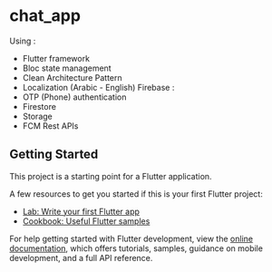 # chat_app
Using : 
- Flutter framework
- Bloc state management
- Clean Architecture Pattern
- Localization (Arabic - English)
Firebase : 
- OTP (Phone) authentication
- Firestore
- Storage
- FCM Rest APIs

## Getting Started

This project is a starting point for a Flutter application.

A few resources to get you started if this is your first Flutter project:

- [Lab: Write your first Flutter app](https://docs.flutter.dev/get-started/codelab)
- [Cookbook: Useful Flutter samples](https://docs.flutter.dev/cookbook)

For help getting started with Flutter development, view the
[online documentation](https://docs.flutter.dev/), which offers tutorials,
samples, guidance on mobile development, and a full API reference.
